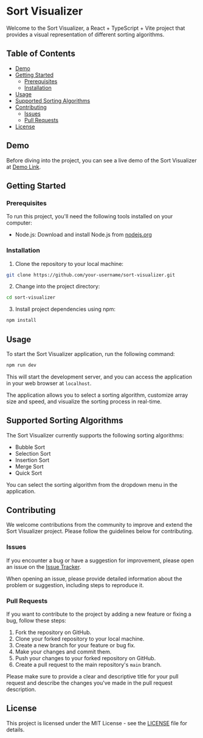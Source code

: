 # Sort Visualizer

Welcome to the Sort Visualizer, a React + TypeScript + Vite project that provides a visual representation of different sorting algorithms.

## Table of Contents

- [Demo](#demo)
- [Getting Started](#getting-started)
  - [Prerequisites](#prerequisites)
  - [Installation](#installation)
- [Usage](#usage)
- [Supported Sorting Algorithms](#supported-sorting-algorithms)
- [Contributing](#contributing)
  - [Issues](#issues)
  - [Pull Requests](#pull-requests)
- [License](#license)

## Demo

Before diving into the project, you can see a live demo of the Sort Visualizer at [Demo Link](#).

## Getting Started

### Prerequisites

To run this project, you'll need the following tools installed on your computer:

- Node.js: Download and install Node.js from [nodejs.org](https://nodejs.org/)

### Installation

1. Clone the repository to your local machine:

```bash
git clone https://github.com/your-username/sort-visualizer.git
```

2. Change into the project directory:

```bash
cd sort-visualizer
```

3. Install project dependencies using npm:

```bash
npm install
```

## Usage

To start the Sort Visualizer application, run the following command:

```bash
npm run dev
```

This will start the development server, and you can access the application in your web browser at `localhost`.

The application allows you to select a sorting algorithm, customize array size and speed, and visualize the sorting process in real-time.

## Supported Sorting Algorithms

The Sort Visualizer currently supports the following sorting algorithms:

- Bubble Sort
- Selection Sort
- Insertion Sort
- Merge Sort
- Quick Sort

You can select the sorting algorithm from the dropdown menu in the application.

## Contributing

We welcome contributions from the community to improve and extend the Sort Visualizer project. Please follow the guidelines below for contributing.

### Issues

If you encounter a bug or have a suggestion for improvement, please open an issue on the [Issue Tracker](https://github.com/santiagordz/sort-visualizer/issues).

When opening an issue, please provide detailed information about the problem or suggestion, including steps to reproduce it.

### Pull Requests

If you want to contribute to the project by adding a new feature or fixing a bug, follow these steps:

1. Fork the repository on GitHub.
2. Clone your forked repository to your local machine.
3. Create a new branch for your feature or bug fix.
4. Make your changes and commit them.
5. Push your changes to your forked repository on GitHub.
6. Create a pull request to the main repository's `main` branch.

Please make sure to provide a clear and descriptive title for your pull request and describe the changes you've made in the pull request description.

## License

This project is licensed under the MIT License - see the [LICENSE](LICENSE) file for details.
